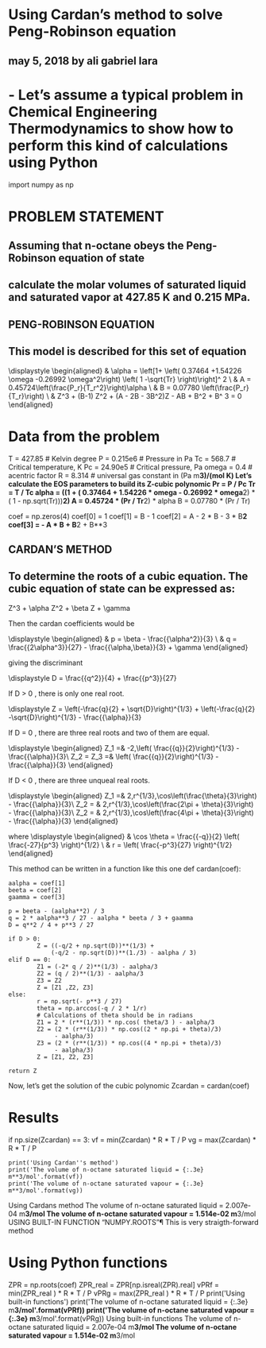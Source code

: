 # Using Cardan’s method to solve Peng-Robinson equation
## may 5, 2018 by ali gabriel lara

# - Let’s assume a typical problem in Chemical Engineering Thermodynamics to show how to perform this kind of calculations using Python
import numpy as np

# PROBLEM STATEMENT
## Assuming that n-octane obeys the Peng-Robinson equation of state
## calculate the molar volumes of saturated liquid and saturated vapor at 427.85 K and 0.215 MPa.

## PENG-ROBINSON EQUATION
## This model is described for this set of equation

\displaystyle \begin{aligned} & \alpha = \left[1+ \left( 0.37464 +1.54226 \omega -0.26992 \omega^2\right) \left( 1 -\sqrt{Tr} \right)\right]^ 2 \\ & A = 0.45724\left(\frac{P_r}{T_r^2}\right)\alpha \\ & B = 0.07780 \left(\frac{P_r}{T_r}\right) \\ & Z^3 + (B-1) Z^2 + (A - 2B - 3B^2)Z - AB + B^2 + B^ 3 = 0 \end{aligned}

# Data from the problem
T = 427.85    # Kelvin degree
P = 0.215e6   # Pressure in Pa
Tc = 568.7    # Critical temperature, K
Pc = 24.90e5  # Critical pressure, Pa
omega = 0.4   # acentric factor
R = 8.314     # universal gas constant in (Pa m**3)/(mol K)
Let’s calculate the EOS parameters to build its Z-cubic polynomic
Pr = P / Pc
Tr = T / Tc
alpha =  ((1 + ( 0.37464 + 1.54226 * omega - 0.26992 * omega**2)
         * ( 1 - np.sqrt(Tr)))**2)
A = 0.45724 * (Pr / Tr**2) * alpha
B = 0.07780 * (Pr / Tr)

coef = np.zeros(4)
coef[0] = 1
coef[1] = B - 1
coef[2] = A - 2 * B - 3 * B**2
coef[3] = - A * B + B**2 + B**3

## CARDAN’S METHOD
## To determine the roots of a cubic equation. The cubic equation of state can be expressed as:

Z^3 + \alpha Z^2 + \beta Z + \gamma

Then the cardan coefficients would be

\displaystyle \begin{aligned} & p = \beta - \frac{{\alpha^2}}{3} \\ & q = \frac{{2\alpha^3}}{27} - \frac{{\alpha\,\beta}}{3} + \gamma \end{aligned}

giving the discriminant

\displaystyle D = \frac{{q^2}}{4} + \frac{{p^3}}{27}

If D > 0 , there is only one real root.

\displaystyle Z = \left(-\frac{q}{2} + \sqrt{D}\right)^{1/3} + \left(-\frac{q}{2} -\sqrt{D}\right)^{1/3} - \frac{{\alpha}}{3}

If D = 0 , there are three real roots and two of them are equal.

\displaystyle \begin{aligned} Z_1 =& -2\,\left( \frac{{q}}{2}\right)^{1/3} - \frac{{\alpha}}{3}\\ Z_2 = Z_3 =& \left( \frac{{q}}{2}\right)^{1/3} - \frac{{\alpha}}{3} \end{aligned}

If D < 0 , there are three unqueal real roots.

\displaystyle \begin{aligned} Z_1 =& 2\,r^{1/3}\,\cos\left(\frac{\theta}{3}\right) - \frac{{\alpha}}{3}\\ Z_2 = & 2\,r^{1/3}\,\cos\left(\frac{2\pi + \theta}{3}\right) - \frac{{\alpha}}{3}\\ Z_2 = & 2\,r^{1/3}\,\cos\left(\frac{4\pi + \theta}{3}\right) - \frac{{\alpha}}{3} \end{aligned}

where
\displaystyle \begin{aligned} & \cos \theta = \frac{{-q}}{2} \left( \frac{-27}{p^3} \right)^{1/2} \\ & r = \left( \frac{-p^3}{27} \right)^{1/2} \end{aligned}

This method can be written in a function like this one
def cardan(coef):

    aalpha = coef[1]
    beeta = coef[2]
    gaamma = coef[3]

    p = beeta - (aalpha**2) / 3
    q = 2 * aalpha**3 / 27 - aalpha * beeta / 3 + gaamma
    D = q**2 / 4 + p**3 / 27

    if D > 0:
            Z = ((-q/2 + np.sqrt(D))**(1/3) +
                (-q/2 - np.sqrt(D))**(1./3) - aalpha / 3)
    elif D == 0:
            Z1 = (-2* q / 2)**(1/3) - aalpha/3
            Z2 = (q / 2)**(1/3) - aalpha/3
            Z3 = Z2
            Z = [Z1 ,Z2, Z3]
    else:
            r = np.sqrt(- p**3 / 27)
            theta = np.arccos(-q / 2 * 1/r)
            # Calculations of theta should be in radians
            Z1 = 2 * (r**(1/3)) * np.cos( theta/3 ) - aalpha/3
            Z2 = (2 * (r**(1/3)) * np.cos((2 * np.pi + theta)/3)
                 - aalpha/3)
            Z3 = (2 * (r**(1/3)) * np.cos((4 * np.pi + theta)/3)
                 - aalpha/3)
            Z = [Z1, Z2, Z3]

    return Z
Now, let’s get the solution of the cubic polynomic
Zcardan = cardan(coef)

# Results
if np.size(Zcardan) == 3:
    vf = min(Zcardan) * R * T / P
    vg = max(Zcardan) * R * T / P

    print('Using Cardan''s method')
    print('The volume of n-octane saturated liquid = {:.3e} m**3/mol'.format(vf))
    print('The volume of n-octane saturated vapour = {:.3e} m**3/mol'.format(vg))
Using Cardans method
The volume of n-octane saturated liquid = 2.007e-04 m**3/mol
The volume of n-octane saturated vapour = 1.514e-02 m**3/mol
USING BUILT-IN FUNCTION “NUMPY.ROOTS”¶
This is very straigth-forward method
# Using Python functions
ZPR = np.roots(coef)
ZPR_real = ZPR[np.isreal(ZPR).real]
vPRf = min(ZPR_real ) * R * T / P
vPRg = max(ZPR_real ) * R * T / P
print('Using built-in functions')
print('The volume of n-octane saturated liquid = {:.3e} m**3/mol'.format(vPRf))
print('The volume of n-octane saturated vapour = {:.3e} m**3/mol'.format(vPRg))
Using built-in functions
The volume of n-octane saturated liquid = 2.007e-04 m**3/mol
The volume of n-octane saturated vapour = 1.514e-02 m**3/mol
